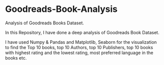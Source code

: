 # Goodreads-Book-Analysis
Analysis of Goodreads Books Dataset.


In this Repository, I have done a deep analysis of Goodreads Book Dataset. 

I have used Numpy &  Pandas and  Matplotlib, Seaborn for the visualization to find the Top 10 books, top 10 Authors, top 10 Publishers, top 10 books with highest rating and the lowest rating, most preferred language in the books etc. 

